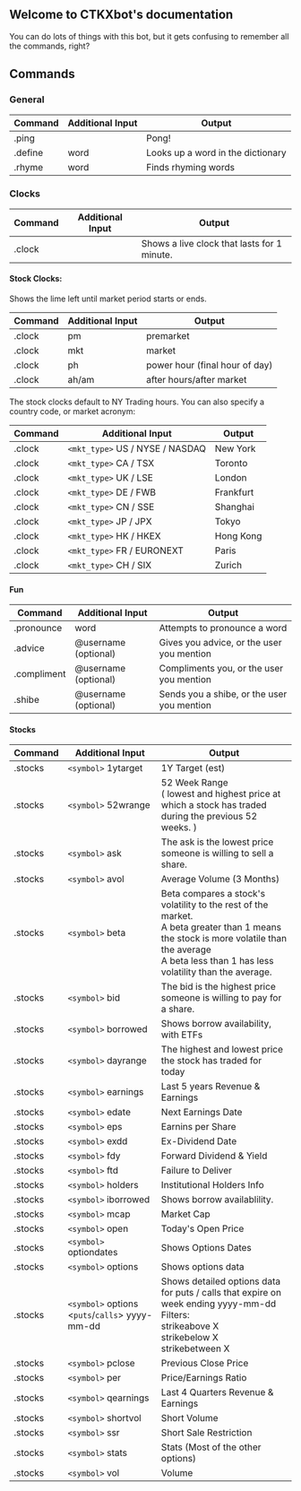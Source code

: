 ## Welcome to CTKXbot's documentation

You can do lots of things with this bot, but it gets confusing to remember all the commands, right?

## Commands

### General

| Command | Additional Input     | Output |
|---------|----------------------|--------|
| .ping   |                      | Pong!  |
| .define | word                 | Looks up a word in the dictionary | 
| .rhyme | word                  | Finds rhyming words |

### Clocks

| Command  | Additional Input     | Output |
|----------|----------------------|--------|
| .clock   |                      | Shows a live clock that lasts for 1 minute. |

#### Stock Clocks:

Shows the lime left until market period starts or ends.

| Command | Additional Input     | Output |
|---------|----------------------|--------|
| .clock  | pm                   | premarket  |
| .clock  | mkt                  | market  |
| .clock  | ph                  | power hour (final hour of day)  |
| .clock  | ah/am                  | after hours/after market  |

The stock clocks default to NY Trading hours. You can also specify a country code, or market acronym:

| Command | Additional Input     | Output |
|---------|----------------------|--------| 
| .clock  | `<mkt_type>` US / NYSE / NASDAQ | New York |
| .clock  | `<mkt_type>` <type> CA / TSX           | Toronto |
| .clock  | `<mkt_type>` UK / LSE           | London |
| .clock  | `<mkt_type>` DE / FWB           | Frankfurt |
| .clock  | `<mkt_type>` CN / SSE           | Shanghai |
| .clock  | `<mkt_type>` JP / JPX           | Tokyo |
| .clock  | `<mkt_type>` HK / HKEX          | Hong Kong |
| .clock  | `<mkt_type>` FR / EURONEXT      | Paris | 
| .clock  | `<mkt_type>` CH / SIX           | Zurich |

  
#### Fun

| Command | Additional Input     | Output |
|---------|----------------------|--------|
| .pronounce | word              | Attempts to pronounce a word |
| .advice | @username (optional) | Gives you advice, or the user you mention |
| .compliment | @username (optional) | Compliments you, or the user you mention |
| .shibe | @username (optional) | Sends you a shibe, or the user you mention |


  
#### Stocks

| Command | Additional Input     | Output |
|---------|----------------------|--------|
| .stocks | `<symbol>` 1ytarget 	| 1Y Target (est) |
| .stocks | `<symbol>` 52wrange		| 52 Week Range<br>( lowest and highest price at which a stock has traded during the previous 52 weeks. ) |
| .stocks | `<symbol>` ask			| The ask is the lowest price someone is willing to sell a share.  |
| .stocks | `<symbol>` avol			| Average Volume (3 Months) |
| .stocks | `<symbol>` beta			| Beta compares a stock's volatility to the rest of the market. <br>A beta greater than 1 means the stock is more volatile than the average <br>A beta less than 1 has less volatility than the average. |
| .stocks | `<symbol>` bid			| The bid is the highest price someone is willing to pay for a share. |
| .stocks | `<symbol>` borrowed		| Shows borrow availability, with ETFs |
| .stocks | `<symbol>` dayrange		| The highest and lowest price the stock has traded for today |
| .stocks | `<symbol>` earnings		| Last 5 years Revenue & Earnings |
| .stocks | `<symbol>` edate		| Next Earnings Date |
| .stocks | `<symbol>` eps			| Earnins per Share |
| .stocks | `<symbol>` exdd			| Ex-Dividend Date |
| .stocks | `<symbol>` fdy			| Forward Dividend & Yield |
| .stocks | `<symbol>` ftd			| Failure to Deliver |
| .stocks | `<symbol>` holders		| Institutional Holders Info |
| .stocks | `<symbol>` iborrowed	| Shows borrow availablility. |
| .stocks | `<symbol>` mcap			| Market Cap |
| .stocks | `<symbol>` open			| Today's Open Price |
| .stocks | `<symbol>` optiondates	| Shows Options Dates |
| .stocks | `<symbol>` options		| Shows options data |
| .stocks | `<symbol>` options	<`puts`/`calls`> yyyy-mm-dd <filter>	| Shows detailed options data for puts / calls that expire on week ending yyyy-mm-dd<br>Filters:<br>strikeabove X<br>strikebelow X<br>strikebetween X|
| .stocks | `<symbol>` pclose		| Previous Close Price |
| .stocks | `<symbol>` per			| Price/Earnings Ratio |
| .stocks | `<symbol>` qearnings	| Last 4 Quarters Revenue & Earnings |
| .stocks | `<symbol>` shortvol		| Short Volume |
| .stocks | `<symbol>` ssr			| Short Sale Restriction |
| .stocks | `<symbol>` stats		| Stats (Most of the other options) |
| .stocks | `<symbol>` vol			| Volume |
